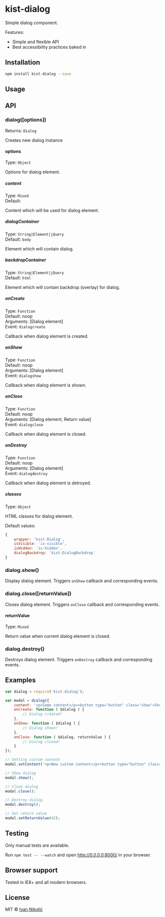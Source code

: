 # kist-dialog

Simple dialog component.

Features:

* Simple and flexible API
* Best accessibility practices baked in

## Installation

```sh
npm install kist-dialog --save
```

## Usage

## API

### dialog([options])

Returns: `Dialog`

Creates new dialog instance

#### options

Type: `Object`

Options for dialog element.

##### content

Type: `Mixed`  
Default: ` `

Content which will be used for dialog element.

##### dialogContainer

Type: `String|Element|jQuery`  
Default: `body`

Element which will contain dialog.

##### backdropContainer

Type: `String|Element|jQuery`  
Default: `html`

Element which will contain backdrop (overlay) for dialog.

##### onCreate

Type: `Function`  
Default: noop  
Arguments: [Dialog element]  
Event: `dialogcreate`  

Callback when dialog element is created.

##### onShow

Type: `Function`  
Default: noop  
Arguments: [Dialog element]  
Event: `dialogshow`

Callback when dialog element is shown.

##### onClose

Type: `Function`  
Default: noop  
Arguments: [Dialog element, Return value]  
Event: `dialogclose`

Callback when dialog element is closed.

##### onDestroy

Type: `Function`  
Default: noop  
Arguments: [Dialog element]  
Event: `dialogdestroy`

Callback when dialog element is detroyed.

##### classes

Type: `Object`

HTML classes for dialog element.

Default values:

```js
{
	wrapper: 'kist-Dialog',
	isVisible: 'is-visible',
	isHidden: 'is-hidden',
	dialogBackdrop: 'kist-DialogBackdrop'
}
```

### dialog.show()

Display dialog element. Triggers `onShow` callback and corresponding events.

### dialog.close([returnValue])

Closes dialog element. Triggers `onClose` callback and corresponding events.

#### returnValue

Type: `Mixed`

Return value when current dialog element is closed.

### dialog.destroy()

Destroys dialog element. Triggers `onDestroy` callback and corresponding events.

## Examples

```js
var dialog = require('kist-dialog');

var modal = dialog({
	content: '<p>Some content</p><button type="button" class="show">Show</button><button type="button" class="close" autofocus="autofocus">Close</button>',
	onCreate: function ( $dialog ) {
		// Dialog created!
	},
	onShow: function ( $dialog ) {
		// Dialog shown!
	},
	onClose: function ( $dialog, returnValue ) {
		// Dialog closed!
	}
});

// Setting custom content
modal.setContent('<p>New custom content</p><button type="button" class="close">Close</button>');

// Show dialog
modal.show();

// Close dialog
modal.close();

// Destroy dialog
modal.destroy();

// Set return value
modal.setReturnValue(42);
```

## Testing

Only manual tests are available.

Run `npm test -- --watch` and open <http://0.0.0.0:8000/> in your browser.

## Browser support

Tested in IE8+ and all modern browsers.

## License

MIT © [Ivan Nikolić](http://ivannikolic.com)

